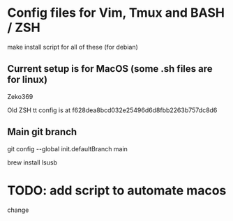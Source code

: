 # Config files for Vim, Tmux and BASH / ZSH

make install script for all of these (for debian)

## Current setup is for MacOS (some .sh files are for linux)

Zeko369

Old ZSH tt config is at f628dea8bcd032e25496d6d8fbb2263b757dc8d6

## Main git branch

git config --global init.defaultBranch main

brew install lsusb

# TODO: add script to automate macos

change

